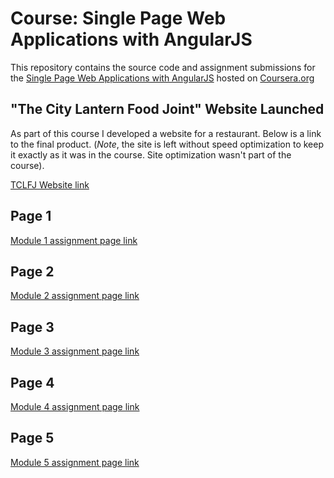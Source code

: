 # Course: Single Page Web Applications with AngularJS

This repository contains the source code and assignment submissions for the [Single Page Web Applications with AngularJS](https://www.coursera.org/learn/single-page-web-apps-with-angularjs) hosted on [Coursera.org](https://www.coursera.org)


## "The City Lantern Food Joint" Website Launched
As part of this course I developed a  website for a restaurant. Below is a link to the final product. (*Note*, the site is left without speed optimization to keep it exactly as it was in the course. Site optimization wasn't part of the course).

[TCLFJ Website link](https://meharima.github.io/Coursera_angularJS_Peer_Assignment1/assignments/assignment5/Module5/)


## Page 1

[Module 1 assignment page link](https://meharima.github.io/Coursera_angularJS_Peer_Assignment1/assignments/assignment1/assignment1-starter-code/)

## Page 2

[Module 2 assignment page link](https://meharima.github.io/Coursera_angularJS_Peer_Assignment1/assignments/assignment2/assignment2-starter-code/)

## Page 3

[Module 3 assignment page link](https://meharima.github.io/Coursera_angularJS_Peer_Assignment1/assignments/assignment3/assignment3-starter-code/)

## Page 4

[Module 4 assignment page link](https://meharima.github.io/Coursera_angularJS_Peer_Assignment1/assignments/assignment4/Module4/#!/)

## Page 5

[Module 5 assignment page link](https://meharima.github.io/Coursera_angularJS_Peer_Assignment1/assignments/assignment5/Module5/)
